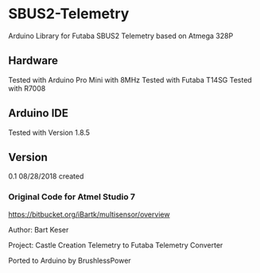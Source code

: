 # SBUS2-Telemetry
Arduino Library for Futaba SBUS2 Telemetry based on Atmega 328P

## Hardware

Tested with Arduino Pro Mini with 8MHz
Tested with Futaba T14SG
Tested with R7008


## Arduino IDE

Tested with Version 1.8.5


## Version

0.1		08/28/2018		created


### Original Code for Atmel Studio 7
https://bitbucket.org/iBartk/multisensor/overview

Author: Bart Keser

Project: Castle Creation Telemetry to Futaba Telemetry Converter

Ported to Arduino by BrushlessPower

